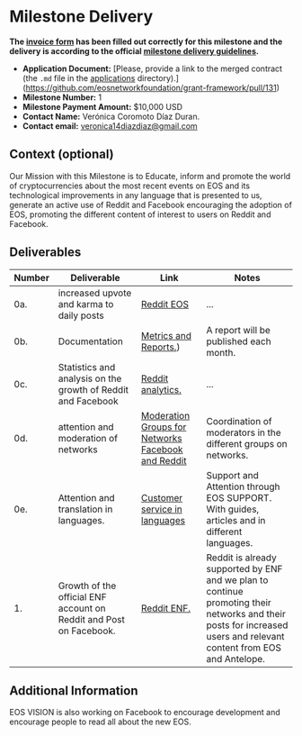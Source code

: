 # Milestone Delivery

**The [invoice form](https://forms.gle/wLuAzXKa9qYrZQob9) has been filled out correctly for this milestone and the delivery is according to the official [milestone delivery guidelines](https://github.com/eosnetworkfoundation/grant-framework/blob/master/docs/milestone-deliverables-guidelines.md).**  

* **Application Document:** [Please, provide a link to the merged contract (the `.md` file in the [applications](https://github.com/eosnetworkfoundation/grant-framework/tree/master/applications) directory).](https://github.com/eosnetworkfoundation/grant-framework/pull/131)
* **Milestone Number:** 1
* **Milestone Payment Amount:** $10,000 USD
* **Contact Name:** Verónica Coromoto Díaz Duran.
* **Contact email:** veronica14diazdiaz@gmail.com

## Context (optional)
Our Mission with this Milestone is to Educate, inform and promote the world of cryptocurrencies about the most recent events on EOS and its technological improvements in any language that is presented to us, generate an active use of Reddit and Facebook encouraging the adoption of EOS, promoting the different content of interest to users on Reddit and Facebook.

## Deliverables

| Number | Deliverable | Link | Notes |
| ------------- | ------------- | ------------- |------------- |
| 0a. | increased upvote and karma to daily posts | [Reddit EOS](https://www.reddit.com/r/eos/) | ...| 
| 0b.  | Documentation | [Metrics and Reports.](https://docs.google.com/document/d/1CgJppRL8UBDaCgQyEDy72GgndY0TE3_vi1sWTjtDCyU/edit?usp=sharing))| A report will be published each month. | 
| 0c.  | Statistics and analysis on the growth of Reddit and Facebook | [Reddit analytics.](https://www.reddit.com/mod/eos/insights)| ...| 
| 0d.  | attention and moderation of networks | [Moderation Groups for Networks Facebook and Reddit](https://t.me/+wOj4kFIjOhQzYzIx) | Coordination of moderators in the different groups on networks. | 
| 0e.  | Attention and translation in languages. | [Customer service in languages](https://eossupport.io/) | Support and Attention through EOS SUPPORT. With guides, articles and in different languages. | 
| 1.  | Growth of the official ENF account on Reddit and Post on Facebook. | [Reddit ENF.](https://www.reddit.com/user/EOSNetworkFoundation/) |  Reddit is already supported by ENF and we plan to continue promoting their networks and their posts for increased users and relevant content from EOS and Antelope. | 

## Additional Information
EOS VISION is also working on Facebook to encourage development and encourage people to read all about the new EOS.
